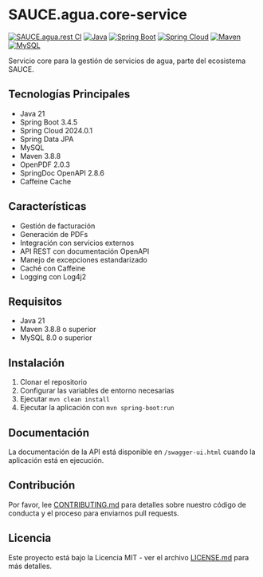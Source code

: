 # SAUCE.agua.core-service

[![SAUCE.agua.rest CI](https://github.com/SAUCE-services/SAUCE.agua.core-service/actions/workflows/maven.yml/badge.svg)](https://github.com/SAUCE-services/SAUCE.agua.core-service/actions/workflows/maven.yml)
[![Java](https://img.shields.io/badge/Java-21-orange.svg)](https://www.oracle.com/java/)
[![Spring Boot](https://img.shields.io/badge/Spring%20Boot-3.4.5-brightgreen.svg)](https://spring.io/projects/spring-boot)
[![Spring Cloud](https://img.shields.io/badge/Spring%20Cloud-2024.0.1-blue.svg)](https://spring.io/projects/spring-cloud)
[![Maven](https://img.shields.io/badge/Maven-3.8.8-red.svg)](https://maven.apache.org/)
[![MySQL](https://img.shields.io/badge/MySQL-8.0-blue.svg)](https://www.mysql.com/)

Servicio core para la gestión de servicios de agua, parte del ecosistema SAUCE.

## Tecnologías Principales

- Java 21
- Spring Boot 3.4.5
- Spring Cloud 2024.0.1
- Spring Data JPA
- MySQL
- Maven 3.8.8
- OpenPDF 2.0.3
- SpringDoc OpenAPI 2.8.6
- Caffeine Cache

## Características

- Gestión de facturación
- Generación de PDFs
- Integración con servicios externos
- API REST con documentación OpenAPI
- Manejo de excepciones estandarizado
- Caché con Caffeine
- Logging con Log4j2

## Requisitos

- Java 21
- Maven 3.8.8 o superior
- MySQL 8.0 o superior

## Instalación

1. Clonar el repositorio
2. Configurar las variables de entorno necesarias
3. Ejecutar `mvn clean install`
4. Ejecutar la aplicación con `mvn spring-boot:run`

## Documentación

La documentación de la API está disponible en `/swagger-ui.html` cuando la aplicación está en ejecución.

## Contribución

Por favor, lee [CONTRIBUTING.md](CONTRIBUTING.md) para detalles sobre nuestro código de conducta y el proceso para enviarnos pull requests.

## Licencia

Este proyecto está bajo la Licencia MIT - ver el archivo [LICENSE.md](LICENSE.md) para más detalles.
